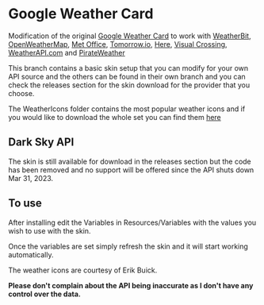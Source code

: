 # Google Weather Card

Modification of the original <a href="https://www.deviantart.com/starlender/art/Weather-Card-Rainmeter-Skin-GoogleAssistantStyle-789320003" target="_blank">Google Weather Card</a> to work with <a href="https://weatherbit.io/" target="_blank">WeatherBit</a>, <a href="https://openweathermap.org/" target="_blank">OpenWeatherMap</a>, <a href="https://metoffice.apiconnect.ibmcloud.com/metoffice/production/" target="_blank">Met Office</a>, <a href="https://www.tomorrow.io/" target="_blank">Tomorrow.io</a>, <a href="https://developer.here.com/" target="_blank">Here</a>, <a href="https://www.visualcrossing.com/" target="_blank">Visual Crossing</a>, <a href="https://www.weatherapi.com/" target="_blank">WeatherAPI.com</a> and <a href="https://pirateweather.net/en/latest/" target="_blank">PirateWeather</a>

This branch contains a basic skin setup that you can modify for your own API source and the others can be found in their own branch and you can check the releases section for the skin download for the provider that you choose.

The WeatherIcons folder contains the most popular weather icons and if you would like to download the whole set you can find them <a href="https://drive.google.com/file/d/1gTLy6Rb-JADRS9ynwk3z9WsYawEGUjA1/view" target="_blank">here</a>

## Dark Sky API
The skin is still available for download in the releases section but the code has been removed and no support will be offered since the API shuts down Mar 31, 2023.

## To use
After installing edit the Variables in Resources/Variables with the values you wish to use with the skin.

Once the variables are set simply refresh the skin and it will start working automatically.

The weather icons are courtesy of Erik Buick.

**Please don't complain about the API being inaccurate as I don't have any control over the data.**
